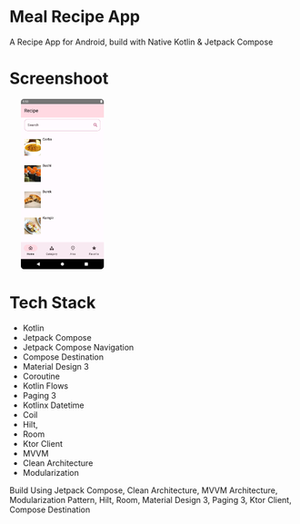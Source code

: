 # Meal Recipe App

A Recipe App for Android, build with Native Kotlin & Jetpack Compose

# Screenshoot

<img src="art/home.png" height="300" hspace="20">


# Tech Stack

 - Kotlin
 - Jetpack Compose
 - Jetpack Compose Navigation
 - Compose Destination
 - Material Design 3
 - Coroutine
 - Kotlin Flows
 - Paging 3
 - Kotlinx Datetime
 - Coil
 - Hilt,
 - Room
 - Ktor Client
 - MVVM
 - Clean Architecture
 - Modularization

Build Using Jetpack Compose, Clean Architecture, MVVM Architecture, Modularization Pattern, Hilt,
Room, Material Design 3, Paging 3, Ktor Client, Compose Destination